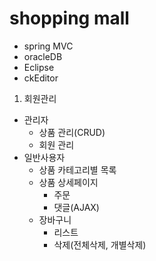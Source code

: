 # shopping mall

* spring MVC
* oracleDB
* Eclipse
* ckEditor

1. 회원관리
- 관리자
  - 상품 관리(CRUD)
  - 회원 관리
- 일반사용자
  - 상품 카테고리별 목록
  - 상품 상세페이지
    - 주문
    - 댓글(AJAX)
  - 장바구니
    - 리스트
    - 삭제(전체삭제, 개별삭제)



